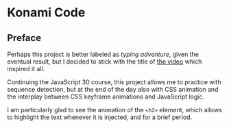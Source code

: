 # Konami Code

## Preface

Perhaps this project is better labeled as _typing adventure_, given the eventual result, but I decided to stick with the title of [the video](https://youtu.be/_A5eVOIqGLU) which inspired it all.

Continuing the JavaScript 30 course, this project allows me to practice with sequence detection, but at the end of the day also with CSS animation and the interplay between CSS keyframe animations and JavaScript logic.

I am particularly glad to see the animation of the `<h2>` element, which allows to highlight the text whenever it is injected, and for a brief period.
